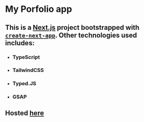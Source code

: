# My Porfolio app

## This is a [Next.js](https://nextjs.org/) project bootstrapped with [`create-next-app`](https://github.com/vercel/next.js/tree/canary/packages/create-next-app). Other technologies used includes:
- ### TypeScript
- ### TailwindCSS
- ### Typed.JS
- ### GSAP

## Hosted [here](https://mark-porfolio.vercel.app/)

